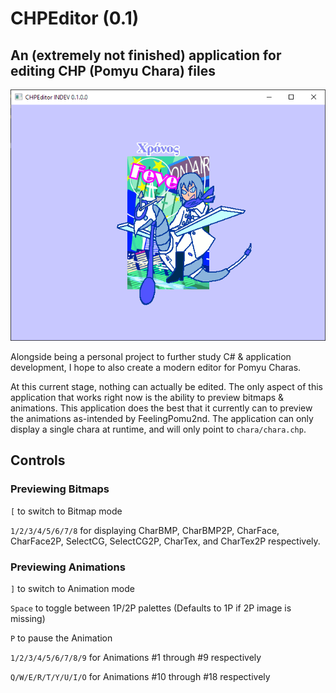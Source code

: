 # CHPEditor (0.1)
## An (extremely not finished) application for editing CHP (Pomyu Chara) files

![Screenshot of CHPEditor version 0.1, displaying Chronos from Colorful Channel doing its fever animation](readme/0.png)

Alongside being a personal project to further study C# & application development, I hope to also create a modern editor for Pomyu Charas.

At this current stage, nothing can actually be edited. The only aspect of this application that works right now is the ability to preview bitmaps & animations. This application does the best that it currently can to preview the animations as-intended by FeelingPomu2nd. The application can only display a single chara at runtime, and will only point to `chara/chara.chp`.

## Controls

### Previewing Bitmaps

`[` to switch to Bitmap mode

`1/2/3/4/5/6/7/8` for displaying CharBMP, CharBMP2P, CharFace, CharFace2P, SelectCG, SelectCG2P, CharTex, and CharTex2P respectively.

### Previewing Animations

`]` to switch to Animation mode

`Space` to toggle between 1P/2P palettes (Defaults to 1P if 2P image is missing)

`P` to pause the Animation

`1/2/3/4/5/6/7/8/9` for Animations #1 through #9 respectively

`Q/W/E/R/T/Y/U/I/O` for Animations #10 through #18 respectively
